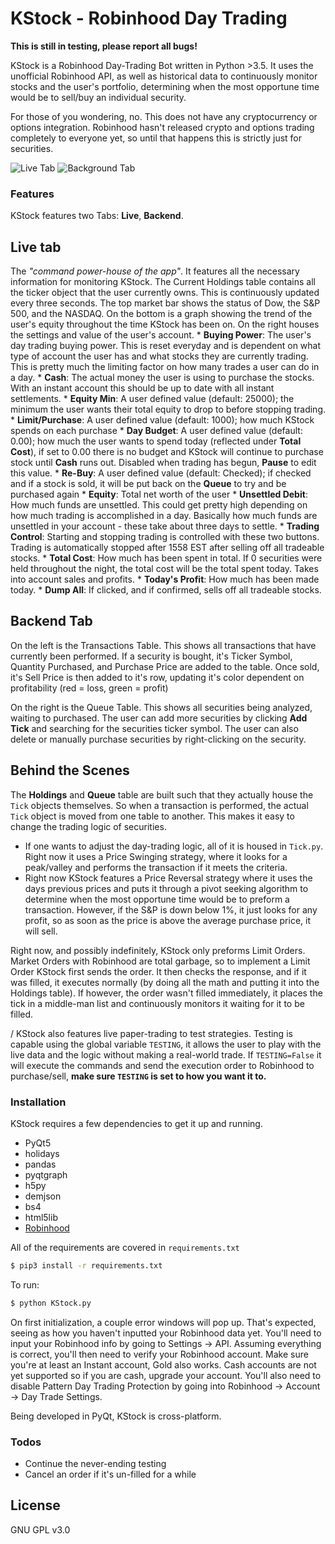 

# KStock - Robinhood Day Trading

**This is still in testing, please report all bugs!**


KStock is a Robinhood Day-Trading Bot written in Python >3.5. It uses the unofficial Robinhood API, as well as historical data to continuously monitor stocks and the user's portfolio, determining when the most opportune time would be to sell/buy an individual security. 

For those of you wondering, no. This does not have any cryptocurrency or options integration. Robinhood hasn't released crypto and options trading completely to everyone yet, so until that happens this is strictly just for securities.

![Live Tab](https://github.com/aseylys/KStock/blob/master/imgs/Front.png) ![Background Tab](https://github.com/aseylys/KStock/blob/master/imgs/Back.png)

### Features

KStock features two Tabs: **Live**, **Backend**. 
## Live tab

 The *"command power-house of the app"*. It features all the necessary information for monitoring KStock. The Current Holdings table contains all the ticker object that the user currently owns. This is continuously updated every three seconds. The top market bar shows the status of Dow, the S&P 500, and the NASDAQ.  On the bottom is a graph showing the trend of the user's equity throughout the time KStock has been on. On the right houses the settings and value of the user's account. 
    * **Buying Power**: The user's day trading buying power. This is reset everyday and is dependent on what type of account the user has and what stocks they are currently trading. This is pretty much the limiting factor on how many trades a user can do in a day.
    * **Cash**: The actual money the user is using to purchase the stocks. With an instant account this should be up to date with all instant settlements.
    * **Equity Min**: A user defined value (default: 25000); the minimum the user wants their total equity to drop to before stopping trading.
    * **Limit/Purchase**: A user defined value (default: 1000); how much KStock spends on each purchase
    * **Day Budget**: A user defined value (default: 0.00); how much the user wants to spend today (reflected under **Total Cost**), if set to 0.00 there is no budget and KStock will continue to purchase stock until **Cash** runs out. Disabled when trading has begun, **Pause** to edit this value.
    * **Re-Buy**: A user defined value (default: Checked); if checked and if a stock is sold, it will be put back on the **Queue** to try and be purchased again
    * **Equity**: Total net worth of the user
    * **Unsettled Debit**: How much funds are unsettled. This could get pretty high depending on how much trading is accomplished in a day. Basically how much funds are unsettled in your account - these take about three days to settle.
    * **Trading Control**: Starting and stopping trading is controlled with these two buttons. Trading is automatically stopped after 1558 EST after selling off all tradeable stocks. 
    * **Total Cost**: How much has been spent in total. If 0 securities were held throughout the night, the total cost will be the total spent today. Takes into account sales and profits.
    * **Today's Profit**: How much has been made today.
    * **Dump All**: If clicked, and if confirmed, sells off all tradeable stocks.

## Backend Tab

On the left is the Transactions Table. This shows all transactions that have currently been performed. If a security is bought, it's Ticker Symbol, Quantity Purchased, and Purchase Price are added to the table. Once sold, it's Sell Price is then added to it's row, updating it's color dependent on profitability (red = loss, green = profit)

On the right is the Queue Table. This shows all securities being analyzed, waiting to purchased. The user can add more securities by clicking **Add Tick** and searching for the securities ticker symbol. The user can also delete or manually purchase securities by right-clicking on the security. 

## Behind the Scenes

The **Holdings** and **Queue** table are built such that they actually house the `Tick` objects themselves. So when a transaction is performed, the actual `Tick` object is moved from one table to another. This makes it easy to change the trading logic of securities. 

 - If one wants to adjust the day-trading logic, all of it is housed in `Tick.py`. Right now it uses a Price Swinging strategy, where it looks for a peak/valley and performs the transaction if it meets the criteria.
 - Right now KStock features a Price Reversal strategy where it uses the days previous prices and puts it through a pivot seeking algorithm to determine when the most opportune time would be to preform a transaction. However, if the S&P is down below 1%, it just looks for any profit, so as soon as the price is above the average purchase price, it will sell. 

Right now, and possibly indefinitely, KStock only preforms Limit Orders. Market Orders with Robinhood are total garbage, so to implement a Limit Order KStock first sends the order. It then checks the response, and if it was filled, it executes normally (by doing all the math and putting it into the Holdings table). If however, the order wasn't filled immediately, it places the tick in a middle-man list and continuously monitors it waiting for it to be filled. 

/
KStock also features live paper-trading to test strategies. Testing is capable using the global variable `TESTING`, it allows the user to play with the live data and the logic without making a real-world trade. If `TESTING=False` it will execute the commands and send the execution order to Robinhood to purchase/sell, **make sure `TESTING` is set to how you want it to.**

### Installation

KStock requires a few dependencies to get it up and running.
* PyQt5
* holidays
* pandas
* pyqtgraph
* h5py
* demjson
* bs4
* html5lib
* [Robinhood](https://github.com/Jamonek/Robinhood)

All of the requirements are covered in `requirements.txt`

```sh
$ pip3 install -r requirements.txt
```

To run:
```sh
$ python KStock.py
```


On first initialization, a couple error windows will pop up. That's expected, seeing as how you haven't inputted your Robinhood data yet.
You'll need to input your Robinhood info by going to Settings -> API. Assuming everything is correct, you'll then need to verify your Robinhood account. Make sure you're at least an Instant account, Gold also works. Cash accounts are not yet supported so if you are cash, upgrade your account. You'll also need to disable Pattern Day Trading Protection by going into Robinhood -> Account -> Day Trade Settings.

Being developed in PyQt, KStock is cross-platform.

### Todos

 - Continue the never-ending testing
 - Cancel an order if it's un-filled for a while
  
License
----

GNU GPL v3.0


